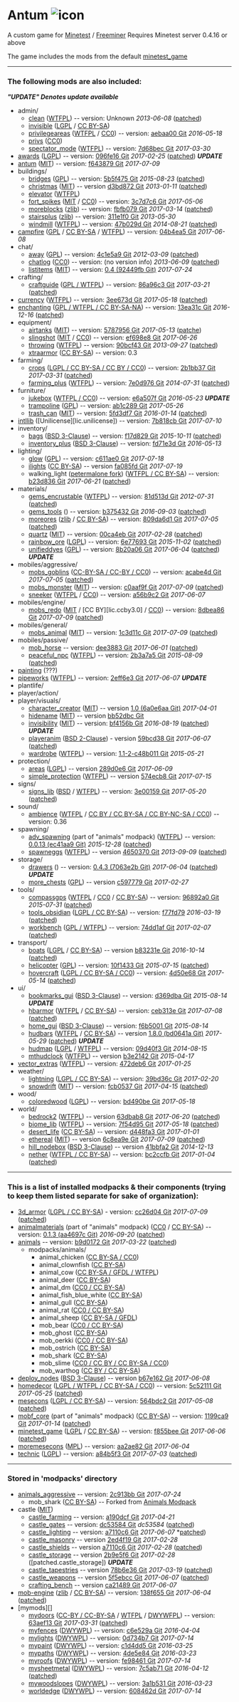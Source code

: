 # Antum ![icon](menu/icon.png)
A custom game for [Minetest](http://www.minetest.net/) / [Freeminer](http://freeminer.org/)
Requires Minetest server 0.4.16 or above

The game includes the mods from the default [minetest_game](https://github.com/minetest/minetest_game/tree/master/mods)

---

### The following mods are also included:

***"UPDATE" Denotes update available***

* admin/
    * [clean][] ([WTFPL][lic.wtfpl]) -- version: Unknown *2013-06-08* ([patched][patch.clean])
    * [invisible][] ([LGPL][lic.lgpl2.1] / [CC BY-SA][lic.ccbysa3.0])
    * [privilegeareas][] ([WTFPL][lic.privilegeareas] / [CC0][lic.cc0]) -- version: [aebaa00 Git][ver.privilegeareas] *2016-05-18*
    * [privs][] ([CC0][lic.cc0])
    * [spectator_mode][] ([WTFPL][lic.spectator_mode]) -- version: [7d68bec Git][ver.spectator_mode] *2017-03-30*
* [awards][] ([LGPL][lic.lgpl2.1]) -- version: [096fe16 Git][ver.awards] *2017-02-25* ([patched][patch.awards]) ***UPDATE***
* [antum][] ([MIT][lic.antum]) -- version: [f643879 Git][ver.antum] *2017-07-09*
* buildings/
    * [bridges][] ([GPL][lic.gpl3.0]) -- version: [5b5f475 Git][ver.bridges] *2015-08-23* ([patched][patch.bridges])
    * [christmas][] ([MIT][lic.christmas]) -- version [d3bd872 Git][ver.christmas] *2013-01-11* ([patched][patch.christmas])
    * [elevator][] ([WTFPL][lic.elevator])
    * [fort_spikes][] ([MIT][lic.fort_spikes] / [CC0][lic.cc0]) -- version: [3c7d7c6 Git][ver.fort_spikes] *2017-05-06*
    * [moreblocks][] ([zlib][lic.moreblocks]) -- version: [fbfb079 Git][ver.moreblocks] *2017-03-14* ([patched][patch.moreblocks])
    * [stairsplus][] ([zlib][lic.stairsplus]) -- version: [311e1f0 Git][ver.stairsplus] *2013-05-30*
    * [windmill][] ([WTFPL][lic.windmill]) -- version: [47b029d Git][ver.windmill] *2014-08-21* ([patched][patch.windmill])
* [campfire][] ([GPL][lic.gpl2.0] / [CC BY-SA][lic.ccbysa] / [WTFPL][lic.campfire]) -- version: [04b4ea5 Git][ver.campfire] *2017-06-08*
* chat/
    * [away][] ([GPL][lic.gpl2.0]) -- version: [4c1e5a9 Git][ver.away] *2012-03-09* ([patched][patch.away])
    * [chatlog][] ([CC0][lic.cc0]) -- version: (no version info) *2013-06-09* ([patched][patch.chatlog])
    * [listitems][] ([MIT][lic.listitems]) -- version: [0.4 (92449fb Git)][ver.listitems] *2017-07-24*
* crafting/
    * [craftguide][] ([GPL / WTFPL](mods/crafting/craftguide/LICENSE)) -- version: [86a96c3 Git][ver.craftguide] *2017-03-21* ([patched][patch.craftguide])
* [currency][] ([WTFPL][lic.currency]) -- version: [3ee673d Git][ver.currency] *2017-05-18* ([patched][patch.currency])
* [enchanting][] ([GPL / WTFPL / CC BY-SA-NA][lic.enchanting]) -- version: [13ea31c Git][ver.enchanting] *2016-12-16* ([patched][patch.enchanting])
* equipment/
	* [airtanks][] ([MIT][lic.airtanks]) -- version: [5787956 Git][ver.airtanks] *2017-05-13* ([patche][patch.airtanks])
	* [slingshot][] ([MIT][lic.slingshot] / [CC0][lic.cc0]) -- version: [ef698e8 Git][ver.slingshot] *2017-06-26*
    * [throwing][] ([WTFPL][lic.wtfpl]) -- version: [90bcf43 Git][ver.throwing] *2013-09-27* ([patched][patch.throwing])
	* [xtraarmor][] ([CC BY-SA][lic.ccbysa3.0]) -- version: 0.3
* farming/
	* [crops][] ([LGPL / CC BY-SA / CC BY / CC0][lic.crops]) -- version: [2b1bb37 Git][ver.crops] *2017-03-31* ([patched][patch.crops])
	* [farming_plus][] ([WTFPL][lic.farming_plus]) -- version: [7e0d976 Git][ver.farming_plus] *2014-07-31* ([patched][patch.farming_plus])
* furniture/
	* [jukebox][] ([WTFPL / CC0][lic.jukebox]) -- version: [e6a507f Git][ver.jukebox] *2016-05-23* ***UPDATE***
    * [trampoline][] ([GPL][lic.gpl3.0]) -- version: [ab1c289 Git][ver.trampoline] *2017-05-26*
    * [trash_can][] ([MIT][lic.trash_can]) -- version: [5fd3df7 Git][ver.trash_can] *2016-01-14* ([patched][patch.trash_can])
* [intllib][] ([Unilicense][lic.unilicense]) -- version: [7b818cb Git][ver.intllib] *2017-07-10*
* inventory/
    * [bags][] ([BSD 3-Clause][lic.bags]) -- version: [f17d829 Git][ver.bags] *2015-10-11* ([patched][patch.bags])
    * [inventory_plus][] ([BSD 3-Clause][lic.inventory_plus]) -- version: [fd71e3d Git][ver.inventory_plus] *2016-05-13*
* lighting/
    * [glow][] ([GPL][lic.gpl2.0]) -- version: [c611ae0 Git][ver.glow] *2017-07-18*
	* [ilights][] ([CC BY-SA][lic.ccbysa]) -- version [fa085fd Git][ver.ilights] *2017-07-19*
    * walking_light ([petermalone fork][walking_light]) ([WTFPL / CC BY-SA][lic.walking_light]) -- version: [b23d836 Git][ver.walking_light] *2017-06-21* ([patched][patch.walking_light])
* materials/
	* [gems_encrustable][] ([WTFPL][lic.wtfpl]) -- version: [81d513d Git][ver.gems_encrustable] *2012-07-31* ([patched][patch.gems_encrustable])
	* [gems_tools][] () -- version: [b375432 Git][ver.gems_tools] *2016-09-03* ([patched][patch.gems_tools])
	* [moreores][] ([zlib][lic.moreores] / [CC BY-SA][lic.ccbysa3.0]) -- version: [809da6d1 Git][ver.moreores] *2017-07-05* ([patched][patch.moreores])
	* [quartz][] ([MIT][lic.quartz]) -- version: [00ca4eb Git][ver.quartz] *2017-02-28* ([patched][patch.quartz])
	* [rainbow_ore][] ([LGPL][lic.rainbow_ore]) -- version: [6e77693 Git][ver.rainbow_ore] *2015-11-02* ([patched][patch.rainbow_ore])
	* [unifieddyes][] ([GPL][lic.gpl2.0]) -- version: [8b20a06 Git][ver.unifieddyes] *2017-06-04* ([patched][patch.unifieddyes]) ***UPDATE***
* mobiles/aggressive/
    * [mobs_goblins][] ([CC-BY-SA / CC-BY / CC0][lic.mobs_goblins]) -- version: [acabe4d Git][ver.mobs_goblins] *2017-07-05* ([patched][patch.mobs_goblins])
    * [mobs_monster][] ([MIT][lic.mobs_monster]) -- version: [c0aaf9f Git][ver.mobs_monster] *2017-07-09* ([patched][patch.mobs_monster])
    * [sneeker][] ([WTFPL][lic.wtfpl] / [CC0][lic.cc0]) -- version: [a56b9c2 Git][ver.sneeker] *2017-06-07*
* mobiles/engine/
    * [mobs_redo][] ([MIT][lic.mobs_redo] / [CC BY][lic.ccby3.0] / [CC0][lic.cc0]) -- version: [8dbea86 Git][ver.mobs_redo] *2017-07-09* ([patched][patch.mobs_redo])
* mobiles/general/
	* [mobs_animal][] ([MIT][lic.mobs_animal]) -- version: [1c3d11c Git][ver.mobs_animal] *2017-07-09* ([patched][patch.mobs_animal])
* mobiles/passive/
	* [mob_horse][] -- version: [dee3883 Git][ver.mob_horse] *2017-06-01* ([patched][patch.mob_horse])
    * [peaceful_npc][] ([WTFPL][lic.wtfpl]) -- version: [2b3a7a5 Git][ver.peaceful_npc] *2015-08-09* ([patched][patch.peaceful_npc])
* [painting][] (???)
* [pipeworks][] ([WTFPL][lic.wtfpl]) -- version: [2eff6e3 Git][ver.pipeworks] *2017-06-07* ***UPDATE***
* plantlife/
* player/action/
* player/visuals/
	* [character_creator][] ([MIT][lic.character_creator]) -- version [1.0 (6a0e6aa Git)][ver.character_creator] *2017-04-01*
    * [hidename][] ([MIT][lic.hidename]) -- version [bb52dbc Git][ver.hidename]
    * [invisibility][] ([MIT][lic.invisibility]) -- version: [bf4156b Git][ver.invisibility] *2016-08-19* ([patched][patch.invisibility]) ***UPDATE***
    * [playeranim][] ([BSD 2-Clause][lic.playeranim]) - version [59bcd38 Git][ver.playeranim] *2017-06-07* ([patched][patch.playeranim])
    * [wardrobe][] ([WTFPL][lic.wtfpl]) -- version: [1.1-2-c48b011 Git][ver.wardrobe] *2015-05-21*
* protection/
    * [areas][] ([LGPL][lic.lgpl2.1]) -- version [289d0e6 Git][ver.areas] *2017-06-09*
    * [simple_protection][] ([WTFPL][lic.wtfpl]) -- version [574ecb8 Git][ver.simple_protection] *2017-07-15*
* signs/
	* [signs_lib][] ([BSD][lic.signs_lib] / [WTFPL][lic.wtfpl]) -- version: [3e00159 Git][ver.signs_lib] *2017-05-20* ([patched][patch.signs_lib])
* sound/
    * [ambience][ambience_ultralite] ([WTFPL][lic.wtfpl] / [CC BY / CC BY-SA / CC BY-NC-SA / CC0][lic.ambience_ultralite]) -- version: 0.36
* spawning/
	* [adv_spawning][animals] (part of "animals" modpack) ([WTFPL][lic.wtfpl]) -- version: [0.0.13 (ec41aa9 Git)][ver.adv_spawning] *2015-12-28* ([patched][patch.adv_spawning])
	* [spawneggs][] ([WTFPL][lic.spawneggs]) -- version [4650370 Git][ver.spawneggs] *2013-09-09* ([patched][patch.spawneggs])
* storage/
	* [drawers][] () -- version: [0.4.3 (7063e2b Git)][ver.drawers] *2017-06-04* ([patched][patch.drawers]) ***UPDATE***
	* [more_chests][] ([GPL][lic.gpl2.0]) -- version [c597779 Git][ver.more_chests] *2017-02-27*
* tools/
	* [compassgps][] ([WTFPL][lic.wtfpl] / [CC0][lic.cc0] / [CC BY-SA][lic.ccbysa]) -- version: [96892a0 Git][ver.compassgps] *2015-07-31* ([patched][patch.compassgps])
    * [tools_obsidian][] ([LGPL / CC BY-SA][lic.tools_obsidian]) -- version: [f77fd79][ver.tools_obsidian] *2016-03-19* ([patched][patch.tools_obsidian])
    * [workbench][] ([GPL / WTFPL](mods/tools/workbench/LICENSE)) -- version: [74dd1af Git][ver.workbench] *2017-02-07* ([patched][patch.workbench])
* transport/
	* [boats][boats2] ([LGPL][lic.lgpl3.0] / [CC BY-SA][lic.ccbysa3.0]) -- version [b83231e Git][ver.boats2] *2016-10-14* ([patched][patch.boats2])
	* [helicopter][] ([GPL][lic.gpl2.0]) -- version: [10f1433 Git][ver.helicopter] *2015-07-15* ([patched][patch.helicopter])
    * [hovercraft][] ([LGPL / CC BY-SA / CC0][lic.hovercraft]) -- version: [4d50e68 Git][ver.hovercraft] *2017-05-14* ([patched][patch.hovercraft])
* ui/
    * [bookmarks_gui][] ([BSD 3-Clause][lic.bookmarks_gui]) -- version: [d369dba Git][ver.bookmarks_gui] *2015-08-14* ***UPDATE***
    * [hbarmor][] ([WTFPL][lic.wtfpl] / [CC BY-SA][lic.ccbysa3.0]) -- version: [ceb313e Git][ver.hbarmor] *2017-07-08* ([patched][patch.hbarmor])
    * [home_gui][] ([BSD 3-Clause](mods/ui/home_gui/LICENSE)) -- version: [f6b5001 Git][ver.home_gui] *2015-08-14*
    * [hudbars][] ([WTFPL][lic.wtfpl] / [CC BY-SA][lic.ccbysa3.0]) -- version [1.8.0 (bd0641a Git)][ver.hudbars] *2017-05-29* ([patched][patch.hudbars]) ***UPDATE***
    * [hudmap][] ([LGPL][lic.lgpl2.1] / [WTFPL][lic.wtfpl]) -- version: [09d40f3 Git][ver.hudmap] *2014-08-15*
    * [mthudclock][] ([WTFPL][lic.wtfpl]) -- version [b3e2142 Git][ver.mthudclock] *2015-04-17*
* [vector_extras][] ([WTFPL][lic.vector_extras]) -- version: [472deb6 Git][ver.vector_extras] *2017-01-25*
* weather/
    * [lightning][] ([LGPL / CC BY-SA][lic.lightning]) -- version: [39bd36c Git][ver.lightning] *2017-02-20*
    * [snowdrift][] ([MIT][lic.snowdrift]) -- version: [fcb0537 Git][ver.snowdrift] *2017-04-15* ([patched][patch.snowdrift])
* wood/
	* [coloredwood][] ([LGPL][lic.lgpl3.0]) -- version: [bd490be Git][ver.coloredwood] *2017-05-18*
* world/
    * [bedrock2][] ([WTFPL][lic.wtfpl]) -- version [63dbab8 Git][ver.bedrock2] *2017-06-20* ([patched][patch.bedrock2])
    * [biome_lib][] ([WTFPL][lic.wtfpl]) -- version: [7f54d95 Git][ver.biome_lib] *2017-05-18* ([patched][patch.biome_lib])
    * [desert_life][] ([CC BY-SA][lic.ccbysa4.0]) -- version: [d448fa3 Git][ver.desert_life] *2017-01-01*
    * [ethereal][] ([MIT][lic.ethereal]) -- version [6c8ea9e Git][ver.ethereal] *2017-07-09* ([patched][patch.ethereal])
    * [hill_nodebox][] ([BSD 3-Clause][lic.hill_nodebox]) -- version [41bbfa2 Git][ver.hill_nodebox] *2014-12-13*
    * [nether][] ([WTFPL / CC BY-SA][lic.nether]) -- version: [bc2ccfb Git][ver.nether] *2017-01-04* ([patched][patch.nether])


---

### This is a list of installed modpacks & their components (trying to keep them listed separate for sake of organization):

* [3d_armor][] ([LGPL / CC BY-SA][lic.3d_armor]) - version: [cc26d04 Git][ver.3d_armor] *2017-07-09* ([patched][patch.3d_armor])
* [animalmaterials][animals] (part of "animals" modpack) ([CC0][lic.cc0] / [CC BY-SA][lic.ccbysa3.0]) -- version: [0.1.3 (aa4697c Git)][ver.animalmaterials] *2016-09-20* ([patched][patch.animalmaterials])
* [animals][] -- version: [b9d0172 Git][ver.animals] *2017-03-22* ([patched][patch.animals])
	* modpacks/animals/
		* animal_chicken ([CC BY-SA / CC0][lic.amp_chicken])
		* animal_clownfish ([CC BY-SA][lic.amp_clownfish])
		* animal_cow ([CC BY-SA / GFDL / WTFPL][lic.amp_cow])
		* animal_deer ([CC BY-SA][lic.amp_deer])
		* animal_dm ([CC0 / CC BY-SA][lic.amp_dm])
		* animal_fish_blue_white ([CC BY-SA][lic.amp_fish_blue_white])
		* animal_gull ([CC BY-SA][lic.amp_gull])
		* animal_rat ([CC0 / CC BY-SA][lic.amp_rat])
		* animal_sheep ([CC BY-SA / GFDL][lic.amp_sheep])
		* mob_bear ([CC0 / CC BY-SA][lic.amp_bear])
		* mob_ghost ([CC BY-SA][lic.amp_ghost])
		* mob_oerkki ([CC0 / CC BY-SA][lic.amp_oerkki])
		* mob_ostrich ([CC BY-SA][lic.amp_ostrich])
		* mob_shark ([CC BY-SA][lic.amp_shark])
		* mob_slime ([CC0 / CC BY / CC BY-SA / CC0][lic.amp_slime])
		* mob_warthog ([CC BY / CC BY-SA][lic.amp_warthog])
* [deploy_nodes][] ([BSD 3-Clause][lic.deploy_nodes]) -- version [b67e162 Git][ver.deploy_nodes] *2017-06-08*
* [homedecor][] ([LGPL / WTFPL / CC BY-SA / CC0][lic.homedecor]) -- version: [5c52111 Git][ver.homedecor] *2017-05-25* ([patched][patch.homedecor])
* [mesecons][] ([LGPL / CC BY-SA][lic.mesecons]) -- version: [564bdc2 Git][ver.mesecons] *2017-05-08* ([patched][patch.mesecons])
* [mobf_core][animals] (part of "animals" modpack) ([CC BY-SA][lic.ccbysa3.0]) -- version: [1199ca9 Git][ver.mobf_core] *2017-01-14* ([patched][patch.mobf_core])
* [minetest_game][] ([LGPL][lic.lgpl2.1] / [CC BY-SA][lic.ccbysa3.0]) -- version: [f855bee Git][ver.minetest_game] *2017-06-06* ([patched][patch.minetest_game])
* [moremesecons][] ([MPL][lic.mpl2.0]) -- version: [aa2ae82 Git][ver.moremesecons] *2017-06-04*
* [technic][] ([LGPL][lic.lgpl2.0]) -- version: [a84b5f3 Git][ver.technic] *2017-07-03* ([patched][patch.technic])


---

### Stored in 'modpacks' directory

* [animals_aggressive][] -- version: [2c913bb Git][ver.animals_aggressive] *2017-07-24*
	* mob_shark ([CC BY-SA][lic.ccbysa3.0]) -- Forked from [Animals Modpack][animals]
* castle ([MIT][lic.castle])
	* [castle_farming][] -- version: [a190dcf Git][ver.castle_farming] *2017-04-21*
	* [castle_gates][] -- version: [dc53584 Git][ver.castle_gates] *dc53584* ([patched][patch.castle_gates])
	* [castle_lighting][] -- version: [a7110c6 Git][ver.castle_lighting] *2017-06-07* *[patched][patch.castle_lighting])
	* [castle_masonry][] -- version [2ed4f19 Git][ver.castle_masonry] *2017-02-28*
	* [castle_shields][] -- version [a7110c6 Git][ver.castle_shields] *2017-02-28* ([patched][patch.castle_shields])
	* [castle_storage][] -- version [2b9e5f6 Git][ver.castle_storage] *2017-02-28* ([patched.castle_storage]) ***UPDATE***
	* [castle_tapestries][] -- version [78b6e36 Git][ver.castle_tapestries] *2017-03-19* ([patched][patch.castle_tapestries])
	* [castle_weapons][] -- version [5f5ebcc Git][ver.castle_weapons] *2017-06-07* ([patched][patch.castle_weapons])
	* [crafting_bench][] -- version [ca21489 Git][ver.crafting_bench] *2017-06-07*
* [mob-engine][] ([zlib][lic.mob-engine] / [CC BY-SA][lic.ccbysa3.0]) -- version: [138f655 Git][ver.mob-engine] *2017-06-04* ([patched][patch.mob-engine])
* [mymods][]
	* [mydoors][] ([CC-BY / CC-BY-SA][lic.mydoors] / [WTFPL][lic.wtfpl] / [DWYWFPL][lic.dwywpl]) -- version: [63aef13 Git][ver.mydoors] *2017-03-31* ([patched][patch.mydoors])
	* [myfences][] ([DWYWPL][lic.dwywpl]) -- version: [c6e529a Git][ver.myfences] *2016-04-04*
	* [mylights][] ([DWYWPL][lic.dwywpl]) -- version: [0d734b7 Git][ver.mylights] *2017-07-14*
	* [mypaint][] ([DWYWPL][lic.dwywpl]) -- version: [c1d4dd5 Git][ver.mypaint] *2016-03-25*
	* [mypaths][] ([DWYWPL][lic.dwywpl]) -- version: [4de5e84 Git][ver.mypaths] *2016-03-23*
	* [myroofs][] ([DWYWPL][lic.dwywpl]) -- version: [fe98461 Git][ver.myroofs] *2017-07-14*
	* [mysheetmetal][] ([DWYWPL][lic.dwywpl]) -- version: [7c5ab71 Git][ver.mysheetmetal] *2016-04-12* ([patched][patch.mysheetmetal])
	* [mywoodslopes][] ([DWYWPL][lic.dwywpl]) -- version: [3a1b531 Git][ver.mywoodslopes] *2016-03-23*
	* [worldedge][] ([DWYWPL][lic.dwywpl]) -- version: [608462d Git][ver.worldedge] *2017-07-14*



[3d_armor]: https://forum.minetest.net/viewtopic.php?t=4654
[airtanks]: https://forum.minetest.net/viewtopic.php?t=17102
[ambience_ultralite]: https://forum.minetest.net/viewtopic.php?p=151166#p151166
[animals]: https://forum.minetest.net/viewtopic.php?t=629
[animals_aggressive]: https://github.com/AntumMT/mp-animals_aggressive
[antum]: https://github.com/AntumMT/mp-antum
[antum_glass]: mods/antum/glass
[antum_overrides]: mods/antum/overrides
[areas]: https://forum.minetest.net/viewtopic.php?t=7239
[awards]: https://forum.minetest.net/viewtopic.php?t=4870
[away]: https://forum.minetest.net/viewtopic.php?t=1211
[bags]: http://cornernote.github.io/minetest-bags/
[bedrock2]: https://forum.minetest.net/viewtopic.php?t=11271
[biome_lib]: https://forum.minetest.net/viewtopic.php?f=11&t=12999
[boats2]: https://github.com/amadin/boats
[bookmarks_gui]: http://cornernote.github.io/minetest-bookmarks_gui/
[bridges]: https://forum.minetest.net/viewtopic.php?t=3488
[campfire]: https://forum.minetest.net/viewtopic.php?t=10569
[castle_farming]: https://github.com/minetest-mods/castle_farming
[castle_gates]: https://github.com/minetest-mods/castle_gates
[castle_lighting]: https://github.com/minetest-mods/castle_lighting
[castle_masonry]: https://github.com/minetest-mods/castle_masonry
[castle_shields]: https://github.com/minetest-mods/castle_shields
[castle_storage]: https://github.com/minetest-mods/castle_storage
[castle_tapestries]: https://github.com/minetest-mods/castle_tapestries
[castle_weapons]: https://github.com/minetest-mods/castle_weapons
[character_creator]: https://forum.minetest.net/viewtopic.php?t=13138
[chatlog]: https://forum.minetest.net/viewtopic.php?t=6220
[christmas]: https://forum.minetest.net/viewtopic.php?t=3950
[clean]: https://forum.minetest.net/viewtopic.php?t=2777
[coloredwood]: https://forum.minetest.net/viewtopic.php?t=2411
[compass]: https://forum.minetest.net/viewtopic.php?t=3785
[compassgps]: https://forum.minetest.net/viewtopic.php?t=9373
[craftguide]: https://forum.minetest.net/viewtopic.php?t=14088
[crafting_bench]: https://github.com/minetest-mods/crafting_bench
[crops]: https://forum.minetest.net/viewtopic.php?t=11795
[currency]: https://github.com/minetest-mods/currency
[deploy_nodes]: https://cornernote.github.io/minetest-deploy_nodes/
[desert_life]: https://forum.minetest.net/viewtopic.php?t=16054
[drawers]: https://forum.minetest.net/viewtopic.php?t=17134
[elevator]: https://forum.minetest.net/viewtopic.php?t=12944
[enchanting]: https://forum.minetest.net/viewtopic.php?t=7354
[ethereal]: https://forum.minetest.net/viewtopic.php?t=14638
[farming_plus]: https://forum.minetest.net/viewtopic.php?t=2787
[fort_spikes]: https://forum.minetest.net/viewtopic.php?t=14574
[gems_encrustable]: https://forum.minetest.net/viewtopic.php?t=2596
[gems_tools]: https://forum.minetest.net/viewtopic.php?t=4294
[glow]: https://forum.minetest.net/viewtopic.php?t=6300
[hbarmor]: https://forum.minetest.net/viewtopic.php?t=11337
[helicopter]: https://forum.minetest.net/viewtopic.php?t=6183
[hidename]: https://github.com/AntumMT/mod-hidename
[hill_nodebox]: https://cornernote.github.io/minetest-hill_nodebox/
[home_gui]: http://cornernote.github.io/minetest-home_gui/
[homedecor]: https://forum.minetest.net/viewtopic.php?t=2041
[hovercraft]: https://forum.minetest.net/viewtopic.php?t=6722
[hudbars]: https://forum.minetest.net/viewtopic.php?t=11153
[hudmap]: https://github.com/stujones11/hudmap
[ilights]: https://forum.minetest.net/viewtopic.php?t=12200
[intllib]: https://forum.minetest.net/viewtopic.php?t=4929
[invisibility]: https://forum.minetest.net/viewtopic.php?t=14846
[invisible]: https://forum.minetest.net/viewtopic.php?t=14399
[inventory_plus]: https://forum.minetest.net/viewtopic.php?t=3100
[jukebox]: https://forum.minetest.net/viewtopic.php?t=13505
[jumping]: https://forum.minetest.net/viewtopic.php?t=2957
[lightning]: https://forum.minetest.net/viewtopic.php?t=13886
[listitems]: https://github.com/AntumMT/mod-listitems
[mesecons]: https://forum.minetest.net/viewtopic.php?t=628
[minetest_game]: https://github.com/minetest/minetest_game
[mob-engine]: https://github.com/minetest-mods/mob-engine
[mob_horse]: https://github.com/tenplus1/mob_horse
[mobs_animal]: https://github.com/tenplus1/mobs_animal
[mobs_goblins]: https://forum.minetest.net/viewtopic.php?t=13004
[mobs_monster]: https://github.com/tenplus1/mobs_monster
[mobs_redo]: https://forum.minetest.net/viewtopic.php?t=9917
[more_chests]: https://github.com/minetest-mods/more_chests
[moreblocks]: https://forum.minetest.net/viewtopic.php?t=509
[moremesecons]: https://forum.minetest.net/viewtopic.php?t=13150
[moreores]: https://forum.minetest.net/viewtopic.php?t=549
[moretrees]: https://forum.minetest.net/viewtopic.php?t=4394
[mthudclock]: https://forum.minetest.net/viewtopic.php?t=11879
[mydoors]: https://forum.minetest.net/viewtopic.php?t=10626
[myfences]: https://forum.minetest.net/viewtopic.php?t=14275
[mylights]: https://forum.minetest.net/viewtopic.php?t=13154
[mypaint]: https://forum.minetest.net/viewtopic.php?t=14274
[mypaths]: https://forum.minetest.net/viewtopic.php?t=11388
[myroofs]: https://forum.minetest.net/viewtopic.php?t=11416
[mysheetmetal]: https://forum.minetest.net/viewtopic.php?t=11702
[mywoodslopes]: https://forum.minetest.net/viewtopic.php?t=11433
[nether]: https://forum.minetest.net/viewtopic.php?t=5790
[painting]: https://github.com/minetest-mods/painting
[peaceful_npc]: https://forum.minetest.net/viewtopic.php?t=4167
[pipeworks]: https://forum.minetest.net/viewtopic.php?t=2155
[plantlife_modpack]: https://forum.minetest.net/viewtopic.php?f=11&t=3898
[playeranim]: https://forum.minetest.net/viewtopic.php?t=12189
[privilegeareas]: https://forum.minetest.net/viewtopic.php?t=5545
[privs]: mods/admin/privs
[quartz]: https://forum.minetest.net/viewtopic.php?t=5682
[rainbow_ore]: https://forum.minetest.net/viewtopic.php?id=13519
[signs_lib]: https://forum.minetest.net/viewtopic.php?f=11&t=13762
[simple_protection]: https://forum.minetest.net/viewtopic.php?t=9035
[slingshot]: https://github.com/AntumMT/mod-slingshot
[sneeker]: https://github.com/AntumMT/mod-sneeker
[snowdrift]: https://forum.minetest.net/viewtopic.php?t=6854
[spawneggs]: https://forum.minetest.net/viewtopic.php?t=6214
[spectator_mode]: https://forum.minetest.net/viewtopic.php?t=13718
[stairsplus]: https://forum.minetest.net/viewtopic.php?t=6140
[technic]: https://forum.minetest.net/viewtopic.php?t=2538
[throwing]: https://forum.minetest.net/viewtopic.php?t=687
[tnt]: https://forum.minetest.net/viewtopic.php?id=2902
[tools_obsidian]: https://forum.minetest.net/viewtopic.php?t=14236
[trampoline]: https://github.com/AntumMT/mod-trampoline
[trash_can]: https://forum.minetest.net/viewtopic.php?t=6315
[trees]: https://forum.minetest.net/viewtopic.php?f=11&t=5713
[unified_inventory]: https://forum.minetest.net/viewtopic.php?id=3933
[unifieddyes]: https://forum.minetest.net/viewtopic.php?t=2178
[vector_extras]: https://forum.minetest.net/viewtopic.php?t=8533
[vines]: https://forum.minetest.net/viewtopic.php?f=11&t=2344
[walking_light]: https://github.com/petermaloney/walking_light
[wardrobe]: https://forum.minetest.net/viewtopic.php?t=9680
[weather]: https://forum.minetest.net/viewtopic.php?t=5245
[windmill]: https://forum.minetest.net/viewtopic.php?id=7440
[workbench]: https://forum.minetest.net/viewtopic.php?t=14085
[worldedge]: https://forum.minetest.net/viewtopic.php?t=10753
[xtraarmor]: https://forum.minetest.net/viewtopic.php?t=16645

[lic.3d_armor]: mods/modpacks/3d_armor/LICENSE.md
[lic.airtanks]: mods/equipment/airtanks/LICENSE.txt
[lic.ambience_ultralite]: mods/sound/ambience/sounds/SoundLicenses.txt
[lic.amp_adv_spawning]: mods/spawning/adv_spawning/README.txt
[lic.amp_bear]: mods/modpacks/animals/mob_bear/License.txt
[lic.amp_chicken]: mods/modpacks/animals/animal_chicken/License.txt
[lic.amp_clownfish]: mods/modpacks/animals/animal_clownfish/License.txt
[lic.amp_cow]: mods/modpacks/animals/animal_cow/License.txt
[lic.amp_deer]: mods/modpacks/animals/animal_deer/License.txt
[lic.amp_dm]: mods/modpacks/animals/animal_dm/License.txt
[lic.amp_fish_blue_white]: mods/modpacks/animals/animal_fish_blue_white/License.txt
[lic.amp_ghost]: mods/modpacks/animals/mob_ghost/License.txt
[lic.amp_gull]: mods/modpacks/animals/animal_gull/License.txt
[lic.amp_mob_environments]: mods/mp-animalmaterials/mob_environments/README
[lic.amp_oerkki]: mods/modpacks/animals/mob_oerkki/License.txt
[lic.amp_ostrich]: mods/modpacks/animals/mob_ostrich/License.txt
[lic.amp_rat]: mods/modpacks/animals/animal_rat/License.txt
[lic.amp_shark]: mods/modpacks/animals/mob_shark/License.txt
[lic.amp_sheep]: mods/modpacks/animals/animal_sheep/License%20information.txt
[lic.amp_slime]: mods/modpacks/animals/mob_slime/License.txt
[lic.amp_warthog]: mods/modpacks/animals/mob_warthog/License.txt
[lic.antum]: mods/antum/LICENSE.txt
[lic.awards]: mods/awards/LICENSE.txt
[lic.bags]: mods/inventory/bags/LICENSE
[lic.bookmarks_gui]: mods/ui/bookmarks_gui/LICENSE
[lic.bridges]: mods/buildings/bridges/README.md
[lic.campfire]: mods/campfire/README.md
[lic.castle]: mods/modpacks/castle/LICENSE
[lic.character_creator]: mods/player/visuals/character_creator/license.txt
[lic.christmas]: mods/buildings/christmas/LICENSE.txt
[lic.crops]: mods/farming/crops/LICENSE
[lic.currency]: https://forum.minetest.net/viewtopic.php?t=7002
[lic.deploy_nodes]: mods/modpacks/deploy_nodes/LICENSE
[lic.elevator]: mods/buildings/elevator/readme.txt
[lic.enchanting]: mods/enchanting/LICENSE
[lic.ethereal]: mods/world/ethereal/license.txt
[lic.farming_plus]: mods/farming/farming_plus/README.txt
[lic.fort_spikes]: mods/buildings/fort_spikes/README.md
[lic.hidename]: mods/player/visuals/hidename/LICENSE.txt
[lic.hill_nodebox]: mods/world/hill_nodebox/LICENSE
[lic.homedecor]: mods/modpacks/homedecor/LICENSE
[lic.hovercraft]: mods/transport/hovercraft/LICENSE.txt
[lic.inventory_plus]: mods/inventory/inventory_plus/LICENSE
[lic.invisibility]: mods/player/visuals/invisibility/license.txt
[lic.invisible]: mods/admin/invisible/readme.txt
[lic.jukebox]: mods/furniture/jukebox/README.txt
[lic.lightning]: mods/weather/lightning/README.md
[lic.listitems]: mods/chat/listitems/LICENSE.txt
[lic.mesecons]: mods/modpacks/mesecons/COPYING.txt
[lic.mob-engine]: mods/modpacks/mob-engine/LICENSE
[lic.mobf]: mods/modpacks/mobf_core/License.txt
[lic.mobs_animal]: mods/mobiles/general/mobs_animal/license.txt
[lic.mobs_goblins]: mods/mobiles/aggressive/mobs_goblins/README.md
[lic.mobs_monster]: mods/mobiles/aggressive/mobs_monster/license.txt
[lic.mobs_redo]: mods/mobiles/engine/mobs_redo/license.txt
[lic.moreblocks]: mods/buildings/moreblocks/LICENSE.md
[lic.moreores]: mods/materials/moreores/LICENSE.md
[lic.mydoors]: mods/modpacks/mydoors/README.md
[lic.nether]: mods/world/nether/README.md
[lic.playeranim]: mods/player/visuals/playeranim/license.md
[lic.privilegeareas]: mods/admin/privilegeareas/README.md
[lic.quartz]: mods/materials/quartz/LICENSE.txt
[lic.rainbow_ore]: mods/materials/rainbow_ore/README.md
[lic.signs_lib]: mods/signs/signs_lib/copyright.txt
[lic.slingshot]: mods/equipment/slingshot/LICENSE.txt
[lic.snowdrift]: mods/weather/snowdrift/license.txt
[lic.spawneggs]: mods/spawning/spawneggs/README.txt
[lic.spectator_mode]: mods/admin/spectator_mode/LICENSE
[lic.stairsplus]: mods/buildings/stairsplus/LICENSE.txt
[lic.tools_obsidian]: mods/tools/tools_obsidian/README.md
[lic.trash_can]: mods/furniture/trash_can/LICENSE.txt
[lic.vector_extras]: mods/vector_extras/LICENSE.txt
[lic.walking_light]: mods/lighting/walking_light/README.md
[lic.windmill]: mods/buildings/windmill/README.md

[lic.cc0]: doc/licenses/CC0.txt
[lic.ccbyncsa]: doc/licenses/CC_BY-NC-SA-4.0.txt
[lic.ccbyncsa3.0]: doc/licenses/CC_BY-NC-SA-3.0.txt
[lic.ccbyncsa4.0]: doc/licenses/CC_BY-NC-SA-4.0.txt
[lic.ccbysa]: doc/licenses/CC_BY-SA-4.0.txt
[lic.ccbysa3.0]: doc/licenses/CC_BY-SA-3.0.txt
[lic.ccbysa4.0]: doc/licenses/CC_BY-SA-4.0.txt
[lic.dwywpl]: doc/licenses/DWYWPL.txt
[lic.gpl1.0]: doc/licenses/GPL-1.0.txt
[lic.gpl2.0]: doc/licenses/GPL-2.0.txt
[lic.gpl3.0]: doc/licenses/GPL-3.0.txt
[lic.lgpl2.0]: doc/licenses/LGPL-2.0.txt
[lic.lgpl2.1]: doc/licenses/LGPL-2.1.txt
[lic.lgpl3.0]: doc/licenses/LGPL-3.0.txt
[lic.mit]: doc/licenses/MIT.txt
[lic.mpl]: doc/licenses/MPL-2.0.txt
[lic.mpl2.0]: doc/licenses/MPL-2.0.txt
[lic.unlicense]: doc/licenses/Unlicense.txt
[lic.wtfpl]: doc/licenses/WTFPL.txt
[lic.zlib]: doc/licenses/zlib.txt

[ver.3d_armor]: https://github.com/stujones11/minetest-3d_armor/tree/cc26d04
[ver.adv_spawning]: https://github.com/sapier/adv_spawning/tree/ec41aa9
[ver.airtanks]: https://github.com/minetest-mods/airtanks/tree/5787956
[ver.animalmaterials]: https://github.com/sapier/animalmaterials/tree/aa4697c
[ver.animals]: https://github.com/sapier/animals_modpack/tree/b9d0172
[ver.animals_aggressive]: https://github.com/AntumMT/mp-animals_aggressive/tree/2c913bb
[ver.antum]: https://github.com/AntumMT/mp-antum/tree/f643879
[ver.areas]: https://github.com/ShadowNinja/areas/tree/289d0e6
[ver.awards]: https://github.com/minetest-mods/awards/tree/096fe16
[ver.away]: https://github.com/kahrl/minetest-mod-away/tree/4c1e5a9
[ver.bags]: https://github.com/cornernote/minetest-bags/tree/f17d829
[ver.bedrock2]: http://repo.or.cz/minetest_bedrock2.git/tree/63dbab8
[ver.biome_lib]: https://github.com/minetest-mods/biome_lib/tree/7f54d95
[ver.boats2]: https://github.com/amadin/boats/tree/b83231e
[ver.bookmarks_gui]: https://github.com/cornernote/minetest-bookmarks_gui/tree/d369dba
[ver.bridges]: https://github.com/Sokomine/bridges/tree/5b5f475
[ver.campfire]: https://github.com/Napiophelios/campfire/tree/04b4ea5
[ver.castle_farming]: https://github.com/minetest-mods/castle_farming/tree/a190dcf
[ver.castle_gates]: https://github.com/minetest-mods/castle_gates/tree/dc53584
[ver.castle_lighting]: https://github.com/minetest-mods/castle_lighting/tree/a7110c6
[ver.castle_masonry]: https://github.com/minetest-mods/castle_masonry/tree/2ed4f19
[ver.castle_shields]: https://github.com/minetest-mods/castle_shields/tree/ce853d7
[ver.castle_storage]: https://github.com/minetest-mods/castle_storage/tree/2b9e5f6
[ver.castle_tapestries]: https://github.com/minetest-mods/castle_tapestries/tree/78b6e36
[ver.castle_weapons]: https://github.com/minetest-mods/castle_weapons/tree/5f5ebcc
[ver.character_creator]: https://github.com/minetest-mods/character_creator/tree/6a0e6aa
[ver.christmas]: https://github.com/TheZenKitteh/minetest-christmas/tree/d3bd872
[ver.coloredwood]: https://github.com/minetest-mods/coloredwood/tree/bd490be
[ver.compassgps]: https://github.com/Kilarin/compassgps/tree/96892a0
[ver.crafting_bench]: https://github.com/minetest-mods/crafting_bench/tree/ca21489
[ver.craftguide]: https://github.com/minetest-mods/craftguide/tree/86a96c3
[ver.crops]: https://github.com/minetest-mods/crops/tree/2b1bb37
[ver.currency]: https://github.com/minetest-mods/currency/tree/3ee673d
[ver.deploy_nodes]: https://github.com/cornernote/minetest-deploy_nodes/tree/b67e162
[ver.desert_life]: https://github.com/NathanSalapat/desert_life/tree/d448fa3
[ver.drawers]: https://github.com/minetest-mods/drawers/tree/7063e2b
[ver.enchanting]: https://github.com/minetest-mods/enchanting/tree/13ea31c
[ver.ethereal]: https://github.com/tenplus1/ethereal/tree/6c8ea9e
[ver.farming_plus]: https://github.com/PilzAdam/farming_plus/tree/7e0d976
[ver.fort_spikes]: https://github.com/xeranas/fort_spikes/tree/3c7d7c6
[ver.gems_encrustable]: https://github.com/wowiamdiamonds/gems/tree/81d513d
[ver.gems_tools]: https://github.com/captainLAD/gems/tree/b375432
[ver.glow]: https://github.com/bdjnk/glow/tree/c611ae0
[ver.hbarmor]: http://repo.or.cz/minetest_hbarmor.git/tree/ceb313e
[ver.helicopter]: https://github.com/SokolovPavel/helicopter/tree/10f1433
[ver.helicopter_pm]: https://github.com/petermaloney/helicopter/tree/abdf5fa
[ver.hidename]: https://github.com/AntumMT/mod-hidename/tree/bb52dbc
[ver.hill_nodebox]: https://github.com/cornernote/minetest-hill_nodebox/tree/41bbfa2
[ver.home_gui]: https://github.com/cornernote/minetest-home_gui/tree/f6b5001
[ver.homedecor]: https://github.com/minetest-mods/homedecor_modpack/tree/5c52111
[ver.hovercraft]: https://github.com/stujones11/hovercraft/tree/4d50e68
[ver.hudbars]: http://repo.or.cz/minetest_hudbars.git/tree/bd0641a
[ver.hudmap]: https://github.com/stujones11/hudmap/tree/09d40f3
[ver.ilights]: https://github.com/minetest-mods/ilights/tree/fa085fd
[ver.intllib]: https://github.com/minetest-mods/intllib/tree/7b818cb
[ver.inventory_plus]: https://github.com/cornernote/minetest-inventory_plus/tree/fd71e3d
[ver.invisibility]: https://github.com/tenplus1/invisibility/tree/bf4156b
[ver.jukebox]: https://github.com/minetest-mods/jukebox/tree/e6a507f
[ver.lightning]: https://github.com/minetest-mods/lightning/tree/39bd36c
[ver.listitems]: https://github.com/AntumMT/mod-listitems/tree/92449fb
[ver.mesecons]: https://github.com/minetest-mods/mesecons/tree/564bdc2
[ver.minetest_game]: https://github.com/minetest/minetest_game/tree/f855bee
[ver.mob-engine]: https://github.com/minetest-mods/mob-engine/tree/138f655
[ver.mob_horse]: https://github.com/tenplus1/mob_horse/tree/dee3883
[ver.mobf_core]: https://github.com/sapier/mobf_core/tree/1199ca9
[ver.mobs_animal]: https://github.com/tenplus1/mobs_animal/tree/1c3d11c
[ver.mobs_goblins]: https://github.com/FreeLikeGNU/mobs_goblins/tree/acabe4d
[ver.mobs_monster]: https://github.com/tenplus1/mobs_monster/tree/c0aaf9f
[ver.mobs_redo]: https://github.com/tenplus1/mobs_redo/tree/8dbea86
[ver.more_chests]: https://github.com/minetest-mods/more_chests/tree/c597779
[ver.moreblocks]: https://github.com/minetest-mods/moreblocks/tree/fbfb079
[ver.moremesecons]: https://github.com/minetest-mods/MoreMesecons/tree/aa2ae82
[ver.moreores]: https://github.com/minetest-mods/moreores/tree/809da6d1
[ver.mthudclock]: https://github.com/Rochambeau/mthudclock/tree/b3e2142
[ver.mydoors]: https://github.com/minetest-mods/mydoors/tree/63aef13
[ver.myfences]: https://github.com/DonBatman/myfences/tree/c6e529a
[ver.mylights]: https://github.com/minetest-mods/mylights/tree/0d734b7
[ver.mypaint]: https://github.com/DonBatman/mypaint/tree/c1d4dd5
[ver.mypaths]: https://github.com/minetest-mods/mypaths/tree/4de5e84
[ver.myroofs]: https://github.com/minetest-mods/myroofs/tree/fe98461
[ver.mysheetmetal]: https://github.com/minetest-mods/mysheetmetal/tree/7c5ab71
[ver.mywoodslopes]: https://github.com/minetest-mods/mywoodslopes/tree/3a1b531
[ver.nether]: https://github.com/PilzAdam/nether/tree/bc2ccfb
[ver.peaceful_npc]: https://github.com/jojoa1997/peaceful_npc/tree/2b3a7a5
[ver.pipeworks]: https://github.com/minetest-mods/pipeworks/tree/2eff6e3
[ver.playeranim]: https://github.com/minetest-mods/playeranim/tree/59bcd38
[ver.privilegeareas]: https://github.com/minetest-mods/privilegeareas/tree/aebaa00
[ver.quartz]: https://github.com/minetest-mods/quartz/tree/00ca4eb
[ver.rainbow_ore]: https://github.com/FsxShader2012/rainbow_ore/tree/6e77693
[ver.signs_lib]: https://github.com/minetest-mods/signs_lib/tree/3e00159
[ver.simple_protection]: https://github.com/SmallJoker/simple_protection/tree/574ecb8
[ver.slingshot]: https://github.com/AntumMT/mod-slingshot/tree/ef698e8
[ver.sneeker]: https://github.com/AntumMT/mod-sneeker/tree/a56b9c2
[ver.snowdrift]: https://github.com/paramat/snowdrift/tree/fcb0537
[ver.spawneggs]: https://github.com/thefamilygrog66/spawneggs/tree/4650370
[ver.spectator_mode]: https://github.com/minetest-mods/spectator_mode/tree/7d68bec
[ver.stairsplus]: https://github.com/CasimirKaPazi/stairsplus/tree/311e1f0
[ver.technic]: https://github.com/minetest-mods/technic/tree/a84b5f3
[ver.throwing]: https://github.com/PilzAdam/throwing/tree/90bcf43
[ver.tnt]: https://github.com/PilzAdam/TNT/tree/d6a0b7d
[ver.tools_obsidian]: https://github.com/Dragonop/tools_obsidian/tree/f77fd79
[ver.trampoline]: https://github.com/AntumMT/mod-trampoline/tree/ab1c289
[ver.trash_can]: https://github.com/minetest-mods/trash_can/tree/5fd3df7
[ver.unifieddyes]: https://github.com/minetest-mods/unifieddyes/tree/8b20a06
[ver.vector_extras]: https://github.com/HybridDog/vector_extras/tree/472deb6
[ver.walking_light]: https://github.com/petermaloney/walking_light/tree/b23d836
[ver.wardrobe]: https://github.com/prestidigitator/minetest-mod-wardrobe/tree/c48b011
[ver.windmill]: https://github.com/Sokomine/windmill/tree/47b029d
[ver.workbench]: https://github.com/minetest-mods/workbench/tree/74dd1af
[ver.worldedge]: https://github.com/minetest-mods/worldedge/tree/608462d

[patch.3d_armor]: https://github.com/AntumMT/mp-3d_armor/tree/97c13a6
[patch.adv_spawning]: https://github.com/AntumMT/mod-adv_spawning/tree/757197a
[patch.airtanks]: https://github.com/AntumMT/mod-airtanks/tree/71ea616
[patch.animalmaterials]: https://github.com/AntumMT/mp-animalmaterials/tree/b5d8315
[patch.animals]: https://github.com/AntumMT/mp-animals_modpack/tree/9d08ca5
[patch.awards]: https://github.com/AntumMT/mod-awards/tree/638c137
[patch.away]: https://github.com/AntumMT/mod-away/tree/3b0bf9e
[patch.bags]: https://github.com/AntumMT/mod-bags/tree/4363284
[patch.bedrock2]: https://github.com/AntumMT/mod-bedrock2/tree/344fdae
[patch.biome_lib]: https://github.com/AntumMT/mod-biome_lib/tree/83c9426
[patch.boats2]: https://github.com/AntumMT/mod-boats2/tree/ccd7f2d
[patch.bridges]: https://github.com/AntumMT/mod-bridges/tree/ba8f71a
[patch.castle_gates]: https://github.com/AntumMT/mod-castle_gates/tree/465ad4f
[patch.castle_lighting]: https://github.com/AntumMT/mod-castle_lighting/tree/b360c54
[patch.castle_shields]: https://github.com/AntumMT/mod-castle_shields/tree/47ffc27
[patch.castle_storage]: https://github.com/AntumMT/mod-castle_storage/tree/b80b72f
[patch.castle_tapestries]: https://github.com/AntumMT/mod-castle_tapestries/tree/4e70f1b
[patch.castle_weapons]: https://github.com/AntumMT/mod-castle_weapons/tree/669db13
[patch.chatlog]: https://github.com/AntumMT/mod-chatlog/tree/ba6dabf
[patch.christmas]: https://github.com/AntumMT/mod-christmas/tree/7ffdc67
[patch.clean]: https://github.com/AntumMT/mod-clean/tree/6ba5bad
[patch.compassgps]: https://github.com/AntumMT/mod-compassgps/tree/b900f30
[patch.craftguide]: https://github.com/AntumMT/mod-craftguide/tree/39b7ddf
[patch.crops]: https://github.com/AntumMT/mod-crops/tree/0c5c649
[patch.currency]: https://github.com/AntumMT/mod-currency/tree/9e9b1be
[patch.drawers]: https://github.com/AntumMT/mod-drawers/tree/a77f809
[patch.enchanting]: https://github.com/AntumMT/mod-enchanting/tree/7a01f2f
[patch.ethereal]: https://github.com/AntumMT/mod-ethereal/tree/893c199
[patch.farming_plus]: https://github.com/AntumMT/mod-farming_plus/tree/8bee49a
[patch.gems_encrustable]: https://github.com/AntumMT/mod-gems_encrustable/tree/791bff5
[patch.gems_tools]: https://github.com/AntumMT/mod-gems_tools/tree/abe21e3
[patch.hbarmor]: https://github.com/AntumMT/mod-hbarmor/tree/587dae9
[patch.helicopter]: https://github.com/AntumMT/mod-helicopter/tree/9ffee1f
[patch.homedecor]: https://github.com/AntumMT/mp-homedecor/tree/d0d79dc
[patch.hovercraft]: https://github.com/AntumMT/mod-hovercraft/tree/73a6223
[patch.hud]: https://github.com/AntumMT/mod-hud/tree/6846e20
[patch.hudbars]: https://github.com/AntumMT/mod-hudbars/tree/9ca4f6b
[patch.invisibility]: https://github.com/AntumMT/mod-invisibility/tree/f045c7c
[patch.mesecons]: https://github.com/AntumMT/mp-mesecons/tree/830823a
[patch.minetest_game]: https://github.com/AntumMT/mtgame-minetest/tree/4275126
[patch.mob-engine]: https://github.com/AntumMT/mp-mob-engine/tree/93575e0
[patch.mob_horse]: https://github.com/AntumMT/mod-mob_horse/tree/4fb526b
[patch.mobf_core]: https://github.com/AntumMT/mp-mobf_core/tree/d532137
[patch.mobs_animal]: https://github.com/AntumMT/mod-mobs_animal/tree/22b178b
[patch.mobs_goblins]: https://github.com/AntumMT/mod-mobs_goblins/tree/b5cee44
[patch.mobs_monster]: https://github.com/AntumMT/mod-mobs_monster/tree/309310b
[patch.mobs_redo]: https://github.com/AntumMT/mod-mobs_redo/tree/73d3a4a
[patch.moreblocks]: https://github.com/AntumMT/mod-moreblocks/tree/e5d5449
[patch.moreores]: https://github.com/AntumMT/mod-moreores/tree/f574a02
[patch.mydoors]: https://github.com/AntumMT/mp-mydoors/tree/e36c9d1
[patch.mysheetmetal]: https://github.com/AntumMT/mod-mysheetmetal/tree/b7d644b
[patch.nether]: https://github.com/AntumMT/mod-nether/tree/d4e5a2a
[patch.peaceful_npc]: https://github.com/AntumMT/mod-peaceful_npc/tree/cbae09e
[patch.playeranim]: https://github.com/AntumMT/mod-playeranim/tree/8a289b9
[patch.quartz]: https://github.com/AntumMT/mod-quartz/tree/d23dabd
[patch.rainbow_ore]: https://github.com/AntumMT/mod-rainbow_ore/tree/0227a86
[patch.signs_lib]: https://github.com/AntumMT/mod-signs_lib/tree/47d3dd0
[patch.snowdrift]: https://github.com/AntumMT/mod-snowdrift/tree/1b9da4f
[patch.spawneggs]: https://github.com/AntumMT/mod-spawneggs/tree/f2cc4cc
[patch.technic]: https://github.com/AntumMT/mp-technic/tree/28eaaec
[patch.throwing]: https://github.com/AntumMT/mod-throwing/tree/b33ffde
[patch.tools_obsidian]: https://github.com/AntumMT/mod-tools_obsidian/tree/2d19297
[patch.trash_can]: https://github.com/AntumMT/mod-trash_can/tree/5a92bf4
[patch.unifieddyes]: https://github.com/AntumMT/mod-unifieddyes/tree/9c2f740
[patch.walking_light]: https://github.com/AntumMT/mod-walking_light/tree/e602515
[patch.windmill]: https://github.com/AntumMT/mod-windmill/tree/7756ab4
[patch.workbench]: https://github.com/AntumMT/mod-workbench/tree/b964323
